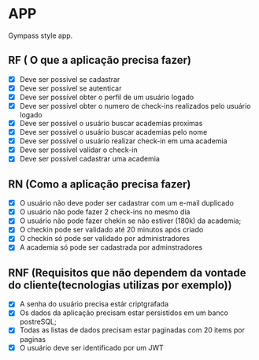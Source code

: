 # APP

Gympass style app.

## RF ( O que a aplicação precisa fazer)

- [x] Deve ser possivel se cadastrar
- [x] Deve ser possível se autenticar
- [x] Deve ser possível obter o perfil de um usuário logado
- [x] Deve ser possível obter o numero de check-ins realizados pelo usuário logado
- [x] Deve ser possível o usuário buscar academias proximas
- [x] Deve ser possível o usuário buscar academias pelo nome
- [x] Deve ser possível o usuário realizar check-in em uma academia
- [x] Deve ser possível validar o check-in
- [x] Deve ser possível cadastrar uma academia

## RN (Como a aplicação precisa fazer)

- [x] O usuário não deve poder ser cadastrar com um e-mail duplicado
- [x] O usuário não pode fazer 2 check-ins no mesmo dia
- [x] O usuário não pode fazer chekin se não estiver (180k) da academia;
- [x] O checkin pode ser validado até 20 minutos após criado
- [x] O checkin só pode ser validado por administradores
- [x] A academia só pode ser cadastrada por adminstradores

## RNF (Requisitos que não dependem da vontade do cliente(tecnologias utilizas por exemplo))

- [x] A senha do usuário precisa estár criptgrafada
- [x] Os dados da aplicação precisam estar persistidos em um banco postreSQL;
- [x] Todas as listas de dados precisam estar paginadas com 20 items por paginas
- [x] O usuário deve ser identificado por um JWT
